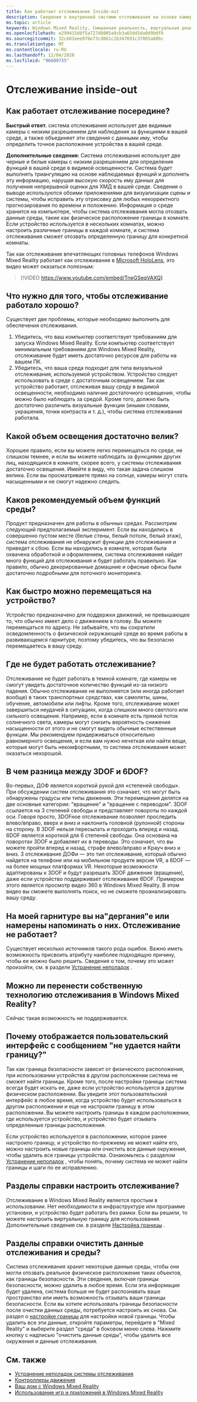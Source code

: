 ```yaml
---
title: Как работает отслеживание Inside-out
description: Сведения о внутренней системе отслеживания на основе камеры, используемой в гарнитурах Windows Mixed Reality.
ms.topic: article
keywords: Windows Mixed Reality, Смешанная реальность, виртуальная реальность, VR, MR, внутренняя, внутренняя, отслеживаемая, Камера
ms.openlocfilehash: e299415d8f5a727d8005a9cb3a65dd5da0d9bdf6
ms.sourcegitcommit: 32cb81eee976e73cd661c2b347691c37865a60bc
ms.translationtype: MT
ms.contentlocale: ru-RU
ms.lasthandoff: 12/04/2020
ms.locfileid: "96609735"
---
```

# <a name="inside-out-tracking"></a>Отслеживание inside-out

## <a name="how-does-inside-out-tracking-work"></a>Как работает отслеживание посередине?

**Быстрый ответ.** система отслеживания использует две видимые камеры с низким разрешением для наблюдения за функциями в вашей среде, а также объединяет эти сведения с данными иму, чтобы определить точное расположение устройства в вашей среде.

**Дополнительные сведения:** Система отслеживания использует две черные и белые камеры с низким разрешением для определения функций в вашей среде в видимой освещенности. Система будет выполнять триангуляцию на основе наблюдаемых функций и дополнять эту информацию, нарушая высокую скорость иму данных для получения непрерывной оценки для ХМД в вашей среде. Сведения о выводе используются обоими приложениями для визуализации сцены и системы, чтобы исправить эту отрисовку для любых некорректного прогнозирования по времени и положению. Информация о среде хранится на компьютере, чтобы система отслеживания могла отозвать данные среды, такие как физическое расположение границы в комнате. Если устройство используется в нескольких комнатах, можно настроить различные границы в каждой комнате, и система отслеживания сможет отозвать определенную границу для конкретной комнаты.

Так как отслеживание впечатляющих головных телефонов Windows Mixed Reality работает как отслеживание в [Microsoft HoloLens](https://www.microsoft.com/en-us/hololens), это видео может оказаться полезным:

>[!VIDEO https://www.youtube.com/embed/TneGSeqVAXQ]

## <a name="what-do-i-need-to-make-tracking-work-well"></a>Что нужно для того, чтобы отслеживание работало хорошо?

Существует две проблемы, которые необходимо выполнить для обеспечения отслеживания.
1. Убедитесь, что ваш компьютер соответствует требованиям для запуска Windows Mixed Reality. Если компьютер соответствует минимальным требованиям для Windows Mixed Reality, отслеживание будет иметь достаточно ресурсов для работы на вашем ПК.
2. Убедитесь, что ваша среда подходит для типа визуальной отслеживания, используемой устройством. Устройство следует использовать в среде с достаточным освещением. Так как устройство работает, отслеживая вашу среду в видимой освещенности, необходимо наличие достаточного освещения, чтобы можно было наблюдать за средой. Кроме того, должно быть достаточно различить визуальные функции (иными словами, украшения, точки контраста и т. д.), чтобы система отслеживания работала.

## <a name="how-much-light-is-enough-light"></a>Какой объем освещения достаточно велик?

Хорошее правило, если вы можете легко перемещаться по среде, не слишком темнее, и если вы можете наблюдать за функциями других лиц, находящихся в комнате, скорее всего, у системы отслеживания достаточно освещения. Имейте в виду, что такая задача слишком велика. Если вы просматриваете прямо на солнце, камеры могут стать насыщенными и не смогут надежно следить. 

## <a name="what-is-the-recommended-amount-of-environmental-features"></a>Каков рекомендуемый объем функций среды?

Продукт предназначен для работы в обычных средах. Рассмотрим следующий предполагаемый эксперимент. Если вы находились в совершенно пустом месте (белые стены, белый потолк, белый этаж), система отслеживания не обнаружит функции для отслеживания и приведет к сбою. Если вы находились в комнате, которая была охвачена обработкой и оформлением, система отслеживания найдет много функций для отслеживания и будет работать правильно. Как правило, обычно декорированные домашние и офисные офисы были достаточно подробными для поточного мониторинга.

## <a name="how-fast-can-i-move-with-the-device"></a>Как быстро можно перемещаться на устройство?

Устройство предназначено для поддержки движений, не превышающее то, что обычно имеет дело с движением в голову. Вы можете перемещаться по адресу. Не забывайте, что вы сократили осведомленность о физической окружающей среде во время работы в развивающемся гарнитуре, поэтому убедитесь, что вы безопасно перемещаетесь в вашу среду.

## <a name="where-will-tracking-not-work"></a>Где не будет работать отслеживание?

Отслеживание не будет работать в темной комнате, где камеры не смогут увидеть достаточное количество функций из-за низкого падения. Обычно отслеживание не выполняется (или иногда работает вообще) в таких транспортных средствах, как самолеты, шины, обучение, автомобили или лифты. Кроме того, отслеживание может завершиться неудачей в ситуациях, когда слишком много светлого или сильного освещения. Например, если в комнате есть прямой поток солнечного света, камеры могут снизить вероятность снижения насыщенности от этого и не смогут видеть обычные естественные функции. Мы рекомендуем придерживаться относительно равномерного освещения, и если вам нужно нечеткая или найти вещи, которые могут быть некомфортными, то система отслеживания может оказаться нехорошой. 

## <a name="what-is-the-difference-between-3dof-and-6dof"></a>В чем разница между 3DOF и 6DOF?

Во-первых, ДОФ является короткой рукой для «степеней свободы». При обсуждении систем отслеживания это означает, что могут быть обнаружены градусы или типы движения. Эти перемещения делятся на две основные категории: "вращение" и "вращение с переводом". 3DOF ссылается на 3 степеней свободы и представляет повороты по каждой оси. Говоря просто, 3DOFное отслеживание позволяет проследить влево/вправо, вверх и вниз и наклонить головной (рулонной) стороны на сторону. В 3DOF нельзя пересылать и проходить вперед и назад. 6DOF является короткой для 6 степеней свободы. Она основана на поворотах 3DOF и добавляет их в переводы. Это означает, что вы можете пройти вперед и назад, страфе влево/вправо и Крауч вниз и вниз. 3 отслеживание ДОФи — это тип отслеживания, который обычно найдется на телефоне или на мобильном продукте версии VR, а 6DOF — на более мощных платформах VR. Некоторые возможности адаптированы к 3DOF и будут разрешать 3DOF движение (вращение), даже если устройство поддерживает отслеживание 6DOF. Примером этого является просмотр видео 360 в Windows Mixed Reality. В этом видео вы сможете выполнять поиск, но не сможете проанализировать вашу среду.

## <a name="things-are-jittering-or-stuttering-in-my-headset-is-my-tracking-not-working"></a>На моей гарнитуре вы на"дергания"е или намерены напоминать о них. Отслеживание не работает?

Существует несколько источников такого рода ошибок. Важно иметь возможность присвоить атрибуту наиболее подходящую причину, чтобы ее можно было решить. Сведения о том, почему это может произойти, см. в разделе [Устранение неполадок](tracking.md) .

## <a name="can-i-bring-my-own-tracking-technology-to-windows-mixed-reality"></a>Можно ли перенести собственную технологию отслеживания в Windows Mixed Reality?

Сейчас такая возможность не поддерживается.

## <a name="why-do-i-see-ui-that-says-cant-find-your-boundary"></a>Почему отображается пользовательский интерфейс с сообщением "не удается найти границу?"

Так как граница безопасности зависит от физического расположения, при использовании устройства в другом расположении система не сможет найти границы. Кроме того, после настройки границы система всегда будет искать ее, даже если устройство используется в другом физическом расположении. Вы увидите этот пользовательский интерфейс в любое время, когда устройство будет использоваться в другом расположении и еще не настроили границу в этом расположении. Вы можете настроить границы в каждом расположении, где используется устройство, и устройство будет отзывать определенные границы расположения.

Если устройство используется в расположении, которое ранее настроило границу, и устройство по-прежнему не может найти его, можно настроить новые границы или очистить все данные окружения, чтобы удалить все границы устройства. Ознакомьтесь с разделом [Устранение неполадок](tracking.md) , чтобы понять, почему система не может найти границы и шаги по ее исправлению.

## <a name="how-do-i-set-up-tracking"></a>Разделы справки настроить отслеживание?

Отслеживание в Windows Mixed Reality является простым в использовании. Нет необходимости в инфраструктуре или программе установки, и устройство будет работать без рамки. Если вы решили, то можете настроить виртуальную границу для использования. Дополнительные сведения см. в разделе [Настройка границы](set-up-windows-mixed-reality.md#set-up-your-room-boundary) .

## <a name="how-do-i-clear-tracking-and-environment-data"></a>Разделы справки очистить данные отслеживания и среды?

Система отслеживания хранит некоторые данные среды, чтобы они могли отозвать реальное физическое расположение таких объектов, как границы безопасности. Эти сведения, включая границы безопасности, можно удалить в любое время. Если эта информация будет удалена, система больше не будет распознавать ваше пространство или иметь возможность отзывать ваши границы безопасности. Если вы хотите использовать границы безопасности после очистки данных среды, потребуется настроить их снова. См. раздел о [настройке границы](set-up-windows-mixed-reality.md#set-up-your-room-boundary) для настройки новой границы. Чтобы удалить все эти данные, откройте параметры, перейдите в "Mixed Reality" и выберите раздел "среда" в боковом меню слева. Нажмите кнопку с надписью "очистить данные среды", чтобы удалить все окружения и данные отслеживания.

## <a name="see-also"></a>См. также
* [Устранение неполадок системы отслеживания](tracking.md)
* [Контроллеры движения](controllers-in-wmr.md)
* [Ваш дом с Windows Mixed Reality](your-mixed-reality-home.md)
* [Использование игр и приложений в Windows Mixed Reality](using-games-and-apps-in-windows-mixed-reality.md)
